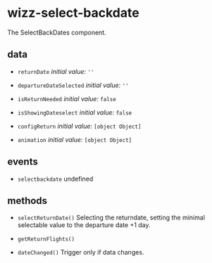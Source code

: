 # wizz-select-backdate 
The SelectBackDates component. 





## data 
- `returnDate` 
 *initial value:* `''` 

- `departureDateSelected` 
 *initial value:* `''` 

- `isReturnNeeded` 
 *initial value:* `false` 

- `isShowingDateselect` 
 *initial value:* `false` 

- `configReturn` 
 *initial value:* `[object Object]` 

- `animation` 
 *initial value:* `[object Object]` 


## events 
- `selectbackdate` undefined 

## methods 
- `selectReturnDate()` 
Selecting the returndate, setting the minimal selectable value to the departure date +1 day. 

- `getReturnFlights()` 

- `dateChanged()` 
Trigger only if data changes. 


